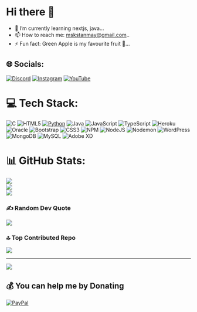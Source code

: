 # Hi there 👋
- 🔭 I’m currently learning nextjs, java...
- 📫 How to reach me: mskstanmay@gmail.com..
- ⚡ Fun fact: Green Apple is my favourite fruit 🍏...


## 🌐 Socials:
[![Discord](https://img.shields.io/badge/Discord-%237289DA.svg?logo=discord&logoColor=white)](https://discord.gg/pzAbDvZ7bT) [![Instagram](https://img.shields.io/badge/Instagram-%23E4405F.svg?logo=Instagram&logoColor=white)](https://instagram.com/mskstanmay) [![YouTube](https://img.shields.io/badge/YouTube-%23FF0000.svg?logo=YouTube&logoColor=white)](https://youtube.com/@UC9UwZ5kBmKOcUK86CaLhEXA) 

# 💻 Tech Stack:
![C](https://img.shields.io/badge/c-%2300599C.svg?style=for-the-badge&logo=c&logoColor=white) ![HTML5](https://img.shields.io/badge/html5-%23E34F26.svg?style=for-the-badge&logo=html5&logoColor=white) [![Python](https://img.shields.io/badge/Python-3776AB.svg?style=for-the-badge&logo=python&logoColor=white)](https://www.python.org/) ![Java](https://img.shields.io/badge/java-%23ED8B00.svg?style=for-the-badge&logo=openjdk&logoColor=white) ![JavaScript](https://img.shields.io/badge/javascript-%23323330.svg?style=for-the-badge&logo=javascript&logoColor=%23F7DF1E) ![TypeScript](https://img.shields.io/badge/typescript-%23007ACC.svg?style=for-the-badge&logo=typescript&logoColor=white) ![Heroku](https://img.shields.io/badge/heroku-%23430098.svg?style=for-the-badge&logo=heroku&logoColor=white) ![Oracle](https://img.shields.io/badge/Oracle-F80000?style=for-the-badge&logo=oracle&logoColor=white) ![Bootstrap](https://img.shields.io/badge/bootstrap-%238511FA.svg?style=for-the-badge&logo=bootstrap&logoColor=white) ![CSS3](https://img.shields.io/badge/css3-%231572B6.svg?style=for-the-badge&logo=css3&logoColor=white) ![NPM](https://img.shields.io/badge/NPM-%23CB3837.svg?style=for-the-badge&logo=npm&logoColor=white) ![NodeJS](https://img.shields.io/badge/node.js-6DA55F?style=for-the-badge&logo=node.js&logoColor=white) ![Nodemon](https://img.shields.io/badge/NODEMON-%23323330.svg?style=for-the-badge&logo=nodemon&logoColor=%BBDEAD) ![WordPress](https://img.shields.io/badge/WordPress-%23117AC9.svg?style=for-the-badge&logo=WordPress&logoColor=white) ![MongoDB](https://img.shields.io/badge/MongoDB-%234ea94b.svg?style=for-the-badge&logo=mongodb&logoColor=white) ![MySQL](https://img.shields.io/badge/mysql-%2300000f.svg?style=for-the-badge&logo=mysql&logoColor=white) ![Adobe XD](https://img.shields.io/badge/Adobe%20XD-470137?style=for-the-badge&logo=Adobe%20XD&logoColor=#FF61F6)
# 📊 GitHub Stats:
![](https://github-readme-stats.vercel.app/api?username=mskstanmay&theme=dark&hide_border=false&include_all_commits=false&count_private=false)<br/>
![](https://github-readme-streak-stats.herokuapp.com/?user=mskstanmay&theme=dark&hide_border=false)<br/>
![](https://github-readme-stats.vercel.app/api/top-langs/?username=mskstanmay&theme=dark&hide_border=false&include_all_commits=false&count_private=false&layout=compact)

### ✍️ Random Dev Quote
![](https://quotes-github-readme.vercel.app/api?type=horizontal&theme=light)

### 🔝 Top Contributed Repo
![](https://github-contributor-stats.vercel.app/api?username=mskstanmay&limit=5&theme=onedark&combine_all_yearly_contributions=true)

---
[![](https://visitcount.itsvg.in/api?id=mskstanmay&label=Profile%20Views&color=9&icon=5&pretty=true)](https://visitcount.itsvg.in)

  ## 💰 You can help me by Donating
  [![PayPal](https://img.shields.io/badge/PayPal-00457C?style=for-the-badge&logo=paypal&logoColor=white)](https://paypal.me/mskstanmay) 

  
<!-- Proudly created with GPRM ( https://gprm.itsvg.in ) -->
